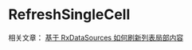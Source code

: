 # RefreshSingleCell

相关文章：
[基于 RxDataSources 如何刷新列表局部内容](https://xiaozhuanlan.com/topic/6173209584)
